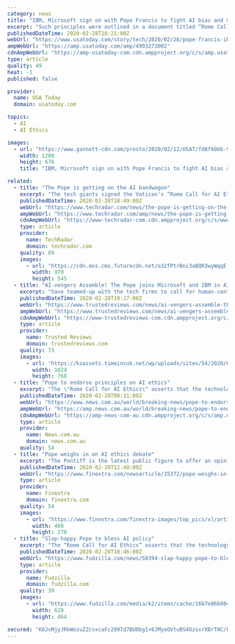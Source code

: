 ```yaml
---
category: news
title: "IBM, Microsoft sign on with Pope Francis to fight AI bias and misuse of facial recognition"
excerpt: "Such principles were outlined in a document titled “Rome Call For AI Ethics,” and promotes a regulatory approach around what is being called an “algor-ethical” vision of design, with transparency, inclusion, responsibility, impartiality, reliability, security and privacy all factored in. “AI systems must be conceived, designed and ..."
publishedDateTime: 2020-02-28T18:21:00Z
webUrl: "https://www.usatoday.com/story/tech/2020/02/28/pope-francis-ibm-microsoft-join-forces-face-recognition-ai-ethics/4903273002/"
ampWebUrl: "https://amp.usatoday.com/amp/4903273002"
cdnAmpWebUrl: "https://amp-usatoday-com.cdn.ampproject.org/c/s/amp.usatoday.com/amp/4903273002"
type: article
quality: 49
heat: -1
published: false

provider:
  name: USA Today
  domain: usatoday.com

topics:
  - AI
  - AI Ethics

images:
  - url: "https://www.gannett-cdn.com/presto/2020/02/12/USAT/fd8f60bb-906d-4b72-90d1-e498024ed98d-AP20043315882491.jpg?auto=webp&crop=1023,576,x0,y0&format=pjpg&width=1200"
    width: 1200
    height: 676
    title: "IBM, Microsoft sign on with Pope Francis to fight AI bias and misuse of facial recognition"

related:
  - title: "The Pope is getting on the AI bandwagon"
    excerpt: "The tech giants signed the Vatican's “Rome Call for AI Ethics” pledge which asserts that technology should respect privacy, work reliably and do so without bias. It also says that AI technology should consider “the needs of all human beings” and operate transparently. The document reflects growing concerns among businesses and ..."
    publishedDateTime: 2020-02-28T18:49:00Z
    webUrl: "https://www.techradar.com/news/the-pope-is-getting-on-the-ai-bandwagon"
    ampWebUrl: "https://www.techradar.com/amp/news/the-pope-is-getting-on-the-ai-bandwagon"
    cdnAmpWebUrl: "https://www-techradar-com.cdn.ampproject.org/c/s/www.techradar.com/amp/news/the-pope-is-getting-on-the-ai-bandwagon"
    type: article
    provider:
      name: TechRadar
      domain: techradar.com
    quality: 89
    images:
      - url: "https://cdn.mos.cms.futurecdn.net/o32fPtrBni3aBQR3wyWqqE-1200-80.jpg"
        width: 970
        height: 545
  - title: "AI-vengers Assemble! The Pope joins Microsoft and IBM in AI ethics calls"
    excerpt: "have teamed-up with the tech firms to call for human-centred AI design. In a new document entitled the Rome Call For Ethics, the trio says any future AI technologies must have a respect for personal privacy, operate with transparency, be free of biases and consider human rights as a central tenet. The document also makes a specific reference to ..."
    publishedDateTime: 2020-02-28T19:27:00Z
    webUrl: "https://www.trustedreviews.com/news/ai-vengers-assemble-the-pope-joins-microsoft-and-ibm-in-ai-ethics-calls-3989723"
    ampWebUrl: "https://www.trustedreviews.com/news/ai-vengers-assemble-the-pope-joins-microsoft-and-ibm-in-ai-ethics-calls-3989723/amp"
    cdnAmpWebUrl: "https://www-trustedreviews-com.cdn.ampproject.org/c/s/www.trustedreviews.com/news/ai-vengers-assemble-the-pope-joins-microsoft-and-ibm-in-ai-ethics-calls-3989723/amp"
    type: article
    provider:
      name: Trusted Reviews
      domain: trustedreviews.com
    quality: 73
    images:
      - url: "https://ksassets.timeincuk.net/wp/uploads/sites/54/2020/02/kai-pilger-sl9PyLhei3A-unsplash-1024x768.jpg"
        width: 1024
        height: 768
  - title: "Pope to endorse principles on AI ethics"
    excerpt: "The \"Rome Call for AI Ethics\" asserts that the technology should respect privacy, work reliably and without bias, consider \"the needs of all human beings\" and operate transparently - an area of ongoing research because AI systems' decisions are often inscrutable. The document reflects growing interest among companies and institutions to set ..."
    publishedDateTime: 2020-02-28T08:31:00Z
    webUrl: "https://www.news.com.au/world/breaking-news/pope-to-endorse-principles-on-ai-ethics/news-story/7cf7a7db1ceea502b569c984f3554651"
    ampWebUrl: "https://amp.news.com.au/world/breaking-news/pope-to-endorse-principles-on-ai-ethics/news-story/7cf7a7db1ceea502b569c984f3554651"
    cdnAmpWebUrl: "https://amp-news-com-au.cdn.ampproject.org/c/s/amp.news.com.au/world/breaking-news/pope-to-endorse-principles-on-ai-ethics/news-story/7cf7a7db1ceea502b569c984f3554651"
    type: article
    provider:
      name: News.com.au
      domain: news.com.au
    quality: 54
  - title: "Pope weighs in on AI ethics debate"
    excerpt: "The Pontiff is the latest public figure to offer an opinion on the ethics of using artificial intelligence (AI), issuing a set of principles on the use of new technology. The Vatican has produced the Rome Call for AI Ethics, which calls for AI technology to respect privacy, work reliably and without bias, operate transparently and \"consider the ..."
    publishedDateTime: 2020-02-28T12:40:00Z
    webUrl: "https://www.finextra.com/newsarticle/35372/pope-weighs-in-on-ai-ethics-debate"
    type: article
    provider:
      name: Finextra
      domain: finextra.com
    quality: 54
    images:
      - url: "https://www.finextra.com/finextra-images/top_pics/xl/artificial-intelligence-connecting.jpeg"
        width: 480
        height: 270
  - title: "Slap-happy Pope to bless AI policy"
    excerpt: "The “Rome Call for AI Ethics” asserts that the technology should respect privacy, work reliably and without bias, consider “the needs of all human beings” and operate transparently - an area of ongoing research because AI systems’ decisions are often inscrutable. The Vatican’s initiative grew out of concerns that Pope Francis raised ..."
    publishedDateTime: 2020-02-28T10:46:00Z
    webUrl: "https://www.fudzilla.com/news/50394-slap-happy-pope-to-bless-ai-policy"
    type: article
    provider:
      name: Fudzilla
      domain: fudzilla.com
    quality: 39
    images:
      - url: "https://www.fudzilla.com/media/k2/items/cache/16b7e86b904b9d36d88a00225ea21101_L.jpg"
        width: 620
        height: 464

secured: "K6JvMjyJRkWozuZZcvxcaFc209Td7BU0bgI+6JMyoOVtuBS4OzsxrXBrTHC/kHhN3h/OFWSvAGJPGIQaIwHVaJjSSwjR8mAOlyZVLQAmY0JEI+1wY6IHX5rxAgdcbeYD/X74kFB068+l1mv7hyLvC4/cKhfYoJjYQ2lwkdNiI5PD1W5duQWNZmZPT2zsF10ayLTS6eejEJGZVC0zW37j0Xl2TebZyk0FvwZ0oKDeCu+gIj4D0okrNJS6ZqkrI/vDHpGskPA12rpje96QlotwbzUaCfAM+Fxhm3xE2X1g15veOAeA78uZU9CmhgIGBTXm9s7esjYKkmj2pFs/A9de1M+6pRX0w7M7I2wJ9KLU9cH1j5DDGUtPvpD929iD4dpcerjsW/i9bRKlr2dC6r1+ZVBdQVD8YdsQllNaqRNMhY4CW+nXdWUsat921Ig2Rftq6aNiH++B28CwYEZAHgncDIj4nQCKw67dtjqLFs5hunM=;3K7y3iUeGA/ybaPRKxYC1Q=="
---
```


